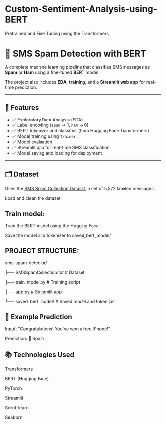 # Custom-Sentiment-Analysis-using-BERT
Pretrained and Fine Tuning using the Transformers 

# 📩 SMS Spam Detection with BERT


A complete machine learning pipeline that classifies SMS messages as **Spam** or **Ham** using a fine-tuned **BERT** model. 

The project also includes **EDA**, **training**, and a **Streamlit web app** for real-time prediction.

---

## 🚀 Features

- ✅ Exploratory Data Analysis (EDA)
- ✅ Label encoding (`spam` → 1, `ham` → 0)
- ✅ BERT tokenizer and classifier (from Hugging Face Transformers)
- ✅ Model training using `Trainer`
- ✅ Model evaluation
- ✅ Streamlit app for real-time SMS classification
- ✅ Model saving and loading for deployment

---

## 🗂 Dataset

Uses the [SMS Spam Collection Dataset](https://www.dt.fee.unicamp.br/~tiago/smsspamcollection/), a set of 5,572 labeled messages.


Load and clean the dataset

## Train  model:

Train the BERT model using the Hugging Face

Save the model and tokenizer to saved_bert_model/

## PROJECT STRUCTURE:

sms-spam-detector/

├── SMSSpamCollection.txt         # Dataset

├── train_model.py                # Training script

├── app.py                        # Streamlit app

└── saved_bert_model/             # Saved model and tokenizer



## 🧪 Example Prediction

Input:
"Congratulations! You've won a free iPhone!"

Prediction:
🛑 Spam


## 📚 Technologies Used 

Transformers

BERT (Hugging Face)

PyTorch

Streamlit

Scikit-learn

Seaborn
